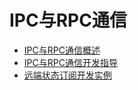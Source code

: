 # IPC与RPC通信

- [IPC与RPC通信概述](ipc-rpc-overview.md)
- [IPC与RPC通信开发指导](ipc-rpc-development-guideline.md)
- [远端状态订阅开发实例](subscribe-remote-state.md)
